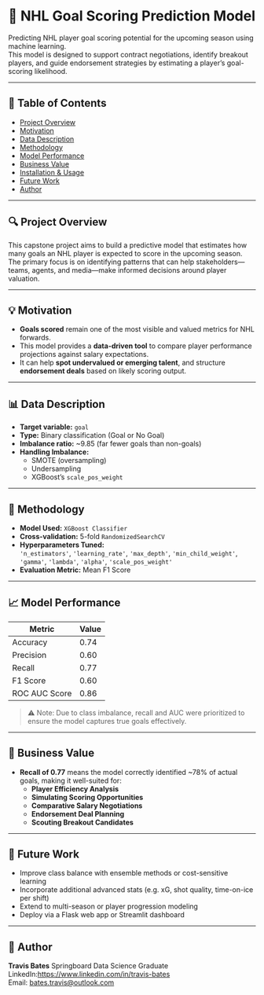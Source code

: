 # 🏒 NHL Goal Scoring Prediction Model

Predicting NHL player goal scoring potential for the upcoming season using machine learning.  
This model is designed to support contract negotiations, identify breakout players, and guide endorsement strategies by estimating a player’s goal-scoring likelihood.

---

## 📌 Table of Contents
- [Project Overview](#project-overview)  
- [Motivation](#motivation)  
- [Data Description](#data-description)  
- [Methodology](#methodology)  
- [Model Performance](#model-performance)  
- [Business Value](#business-value)  
- [Installation & Usage](#installation--usage)  
- [Future Work](#future-work)  
- [Author](#author)

---

## 🔍 Project Overview

This capstone project aims to build a predictive model that estimates how many goals an NHL player is expected to score in the upcoming season. The primary focus is on identifying patterns that can help stakeholders—teams, agents, and media—make informed decisions around player valuation.

---

## 💡 Motivation

- **Goals scored** remain one of the most visible and valued metrics for NHL forwards.
- This model provides a **data-driven tool** to compare player performance projections against salary expectations.
- It can help **spot undervalued or emerging talent**, and structure **endorsement deals** based on likely scoring output.

---

## 📊 Data Description

- **Target variable:** `goal`  
- **Type:** Binary classification (Goal or No Goal)
- **Imbalance ratio:** ~9.85 (far fewer goals than non-goals)
- **Handling Imbalance:**  
  - SMOTE (oversampling)  
  - Undersampling  
  - XGBoost’s `scale_pos_weight`  

---

## 🧠 Methodology

- **Model Used:** `XGBoost Classifier`
- **Cross-validation:** 5-fold `RandomizedSearchCV`
- **Hyperparameters Tuned:**  
  `'n_estimators'`, `'learning_rate'`, `'max_depth'`, `'min_child_weight'`, `'gamma'`, `'lambda'`, `'alpha'`, `'scale_pos_weight'`
- **Evaluation Metric:** Mean F1 Score

---

## 📈 Model Performance

| Metric          | Value |
|-----------------|--------|
| Accuracy        | 0.74   |
| Precision       | 0.60   |
| Recall          | 0.77   |
| F1 Score        | 0.60   |
| ROC AUC Score   | 0.86   |

> ⚠️ Note: Due to class imbalance, recall and AUC were prioritized to ensure the model captures true goals effectively.

---

## 💼 Business Value

- **Recall of 0.77** means the model correctly identified ~78% of actual goals, making it well-suited for:
  - **Player Efficiency Analysis**
  - **Simulating Scoring Opportunities**
  - **Comparative Salary Negotiations**
  - **Endorsement Deal Planning**
  - **Scouting Breakout Candidates**

---

## 🚀 Future Work

- Improve class balance with ensemble methods or cost-sensitive learning  
- Incorporate additional advanced stats (e.g. xG, shot quality, time-on-ice per shift)  
- Extend to multi-season or player progression modeling  
- Deploy via a Flask web app or Streamlit dashboard  

---

## 👤 Author

**Travis Bates** 
Springboard Data Science Graduate  
LinkedIn:https://www.linkedin.com/in/travis-bates  
Email: bates.travis@outlook.com

